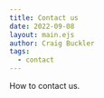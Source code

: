 ```yaml
---
title: Contact us
date: 2022-09-08
layout: main.ejs
author: Craig Buckler
tags:
  - contact
---
```


How to contact us.

